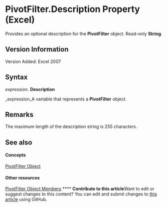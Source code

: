 
# PivotFilter.Description Property (Excel)

Provides an optional description for the  **PivotFilter** object. Read-only **String**.


## Version Information

Version Added: Excel 2007 


## Syntax

 _expression_. **Description**

 _expression_A variable that represents a  **PivotFilter** object.


## Remarks

The maximum length of the description string is 255 characters.


## See also


#### Concepts


 [PivotFilter Object](70c27dc9-2c19-47d2-307b-808507039d94.md)
#### Other resources


 [PivotFilter Object Members](a1be2481-9d14-cc49-8a1b-187048f0d179.md)
****   **Contribute to this article**Want to edit or suggest changes to this content? You can edit and submit changes to  [this article](https://github.com/jhershey00/VBA_Excel_Test/OpenXMLCon/articles/b49950e5-3ed9-e11c-66b6-a11d615b9ab0.md) using GitHub.

